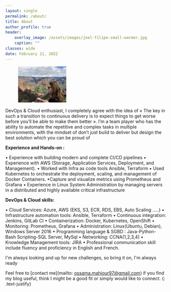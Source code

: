 ```yaml
---
layout: single
permalink: /about/
title: About
author_profile: true
header:
    overlay_image: /assets/images/joel-filipe-small-warmer.jpg
    caption: ""
classes: wide
date: February 21, 2022
---
```


<figure style="width: 30%" class="align-right">
  <img src="/assets/images/hawaii.jpg" alt="">
</figure>





DevOps & Cloud enthusiast, I completely agree with the idea of « The key in such a transition to continuous delivery is to expect things to get worse before you’ll be able to make them better ».
I’m a team player who has the ability to automate the repetitive and complex tasks in multiple environments, with the mindset of don’t just build to deliver but design the best solution which you can be proud of

**Experience and Hands-on :**

• Experience with building modern and complete CI/CD pipelines 
• Experience with AWS (Storage, Application Services, Deployment, and Management).
• Worked with Infra as code tools Ansible, Terraform 
• Used Kubernetes to orchestrate the deployment, scaling, and management of Docker Containers.
•Capture and visualize metrics using Prometheus and Grafana
• Experience in Linux System Administration by managing servers in a distributed and highly available critical infrastructure

**DevOps & Cloud skills:** 

• Cloud Services: Azure, AWS (EKS, S3, ECR, RDS, EBS, Auto Scaling .....) 
• Infrastructure automation tools: Ansible, Terraform
• Continuous integration: Jenkins, GitLab CI
• Containerization: Docker, Kubernetes, OpenShift
• Monitoring: Prometheus, Grafana 
• Administration: Linux(Ubuntu, Debian), Windows Server 2016
• Programming language & SGBD : Java-Python-Bash Scripting-SQL Server, MySql
• Networking: CCNA(1,2,3,4)
• Knowledge Management tools: JIRA
• Professional communication skill include fluency and proficiency in English and French.

I'm always looking and up for new challenges, so bring it on, I'm always ready 

Feel free to [contact me](mailto: ossama.mahjour97@gmail.com) if you find my blog useful, think I might be a good fit or simply would like to connect.
{: .text-justify}





